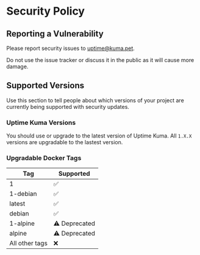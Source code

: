 # Security Policy

## Reporting a Vulnerability

Please report security issues to uptime@kuma.pet.

Do not use the issue tracker or discuss it in the public as it will cause more damage.

## Supported Versions

Use this section to tell people about which versions of your project are
currently being supported with security updates.

### Uptime Kuma Versions

You should use or upgrade to the latest version of Uptime Kuma. All `1.X.X` versions are upgradable to the lastest version.

### Upgradable Docker Tags

| Tag | Supported          |
| ------- | ------------------ |
| 1 | :white_check_mark: |
| 1-debian | :white_check_mark: |
| latest | :white_check_mark: |
| debian | :white_check_mark: |
| 1-alpine | ⚠️ Deprecated |
| alpine | ⚠️ Deprecated |
| All other tags  | ❌ |
